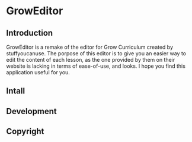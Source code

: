 # GrowEditor

## Introduction
GrowEditor is a remake of the editor for Grow Curriculum created by stuffyoucanuse. The porpose of this editor is to give you an easier way to edit the content of each lesson, as the one provided by them on their website is lacking in terms of ease-of-use, and looks. I hope you find this application useful for you.

## Intall

## Development

## Copyright